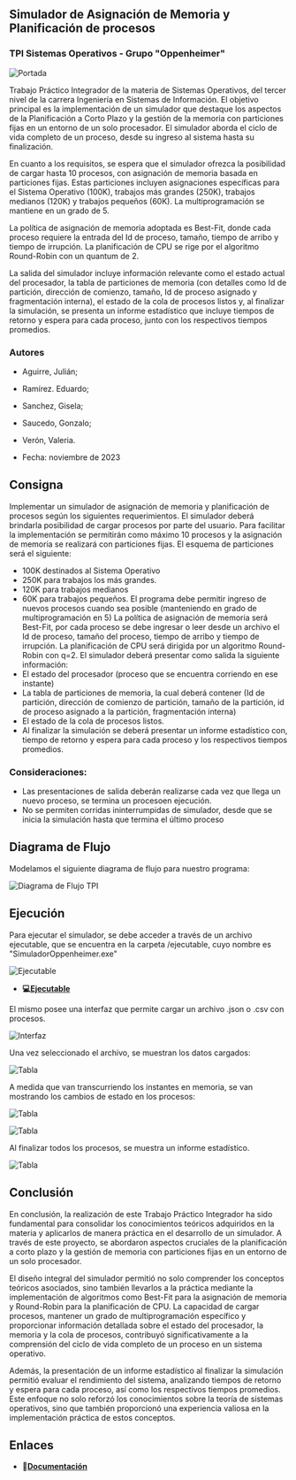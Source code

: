 
## Simulador de Asignación de Memoria y Planificación de procesos
### TPI Sistemas Operativos - Grupo "Oppenheimer"
![Portada](https://raw.githubusercontent.com/deadour/SO-TPI/master/screenshots/portada.PNG)




Trabajo Práctico Integrador de la materia de Sistemas Operativos, del tercer nivel de la carrera Ingeniería en Sistemas de Información. El objetivo principal es la implementación de un simulador que destaque los aspectos de la Planificación a Corto Plazo y la gestión de la memoria con particiones fijas en un entorno de un solo procesador. El simulador aborda el ciclo de vida completo de un proceso, desde su ingreso al sistema hasta su finalización.

En cuanto a los requisitos, se espera que el simulador ofrezca la posibilidad de cargar hasta 10 procesos, con asignación de memoria basada en particiones fijas. Estas particiones incluyen asignaciones específicas para el Sistema Operativo (100K), trabajos más grandes (250K), trabajos medianos (120K) y trabajos pequeños (60K). La multiprogramación se mantiene en un grado de 5.

La política de asignación de memoria adoptada es Best-Fit, donde cada proceso requiere la entrada del Id de proceso, tamaño, tiempo de arribo y tiempo de irrupción. La planificación de CPU se rige por el algoritmo Round-Robin con un quantum de 2.

La salida del simulador incluye información relevante como el estado actual del procesador, la tabla de particiones de memoria (con detalles como Id de partición, dirección de comienzo, tamaño, Id de proceso asignado y fragmentación interna), el estado de la cola de procesos listos y, al finalizar la simulación, se presenta un informe estadístico que incluye tiempos de retorno y espera para cada proceso, junto con los respectivos tiempos promedios.

### Autores

- Aguirre, Julián;
- Ramírez. Eduardo;
- Sanchez,  Gisela;
- Saucedo, Gonzalo;
- Verón, Valeria.


- Fecha: noviembre de 2023

## Consigna
Implementar un simulador de asignación de memoria y planificación de procesos según los siguientes
requerimientos.
El simulador deberá brindarla posibilidad de cargar procesos por parte del usuario. Para facilitar la implementación
se permitirán como máximo 10 procesos y la asignación de memoria se realizará con particiones fijas. El esquema
de particiones será el siguiente:
- 100K destinados al Sistema Operativo
- 250K para trabajos los más grandes.
- 120K para trabajos medianos
- 60K para trabajos pequeños.
El programa debe permitir ingreso de nuevos procesos cuando sea posible (manteniendo en grado de
multiprogramación en 5) La política de asignación de memoria será Best-Fit, por cada proceso se debe ingresar o
leer desde un archivo el Id de proceso, tamaño del proceso, tiempo de arribo y tiempo de irrupción. La
planificación de CPU será dirigida por un algoritmo Round-Robin con q=2.
El simulador deberá presentar como salida la siguiente información:
- El estado del procesador (proceso que se encuentra corriendo en ese instante)
- La tabla de particiones de memoria, la cual deberá contener (Id de partición, dirección de comienzo de partición, tamaño de la partición, id de proceso asignado a la partición, fragmentación interna)
- El estado de la cola de procesos listos.
- Al finalizar la simulación se deberá presentar un informe estadístico con, tiempo de retorno y espera para cada proceso y los respectivos tiempos promedios.
### Consideraciones:
- Las presentaciones de salida deberán realizarse cada vez que llega un nuevo proceso, se termina un procesoen ejecución.
- No se permiten corridas ininterrumpidas de simulador, desde que se inicia la simulación hasta que termina el último proceso

## Diagrama de Flujo

Modelamos el siguiente diagrama de flujo para nuestro programa:

![Diagrama de Flujo TPI](https://raw.githubusercontent.com/deadour/SO-TPI/master/docs/DiagFlujo.png)

## Ejecución

Para ejecutar el simulador, se debe acceder a través de un archivo ejecutable, que se encuentra en la carpeta /ejecutable, cuyo nombre es "SimuladorOppenheimer.exe"

![Ejecutable](https://raw.githubusercontent.com/deadour/SO-TPI/master/screenshots/0.PNG)


- **💻[Ejecutable](https://github.com/deadour/SO-TPI/tree/main/ejecutable)**


El mismo posee una interfaz que permite cargar un archivo .json o .csv con procesos.

![Interfaz](https://raw.githubusercontent.com/deadour/SO-TPI/master/screenshots/1.PNG)

Una vez seleccionado el archivo, se muestran los datos cargados:

![Tabla](https://raw.githubusercontent.com/deadour/SO-TPI/master/screenshots/2.PNG)


A medida que van transcurriendo los instantes en memoria, se van mostrando los cambios de estado en los procesos:

![Tabla](https://raw.githubusercontent.com/deadour/SO-TPI/master/screenshots/3.PNG)

![Tabla](https://raw.githubusercontent.com/deadour/SO-TPI/master/screenshots/4.PNG)

Al finalizar todos los procesos, se muestra un informe estadístico.

![Tabla](https://raw.githubusercontent.com/deadour/SO-TPI/master/screenshots/5.PNG)

## Conclusión
En conclusión, la realización de este Trabajo Práctico Integrador ha sido fundamental para consolidar los conocimientos teóricos adquiridos en la materia y aplicarlos de manera práctica en el desarrollo de un simulador. A través de este proyecto, se abordaron aspectos cruciales de la planificación a corto plazo y la gestión de memoria con particiones fijas en un entorno de un solo procesador.

El diseño integral del simulador permitió no solo comprender los conceptos teóricos asociados, sino también llevarlos a la práctica mediante la implementación de algoritmos como Best-Fit para la asignación de memoria y Round-Robin para la planificación de CPU. La capacidad de cargar procesos, mantener un grado de multiprogramación específico y proporcionar información detallada sobre el estado del procesador, la memoria y la cola de procesos, contribuyó significativamente a la comprensión del ciclo de vida completo de un proceso en un sistema operativo.

Además, la presentación de un informe estadístico al finalizar la simulación permitió evaluar el rendimiento del sistema, analizando tiempos de retorno y espera para cada proceso, así como los respectivos tiempos promedios. Este enfoque no solo reforzó los conocimientos sobre la teoría de sistemas operativos, sino que también proporcionó una experiencia valiosa en la implementación práctica de estos conceptos.

## Enlaces


- **🔗[Documentación](https://github.com/deadour/SO-TPI/blob/main/docs/TPISO-Oppenheimer.pdf)**
